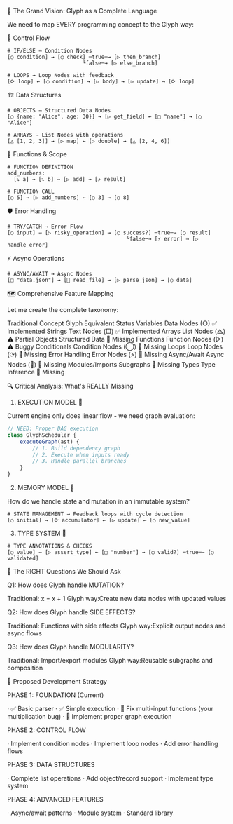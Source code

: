 🎯 The Grand Vision: Glyph as a Complete Language

We need to map EVERY programming concept to the Glyph way:

🔄 Control Flow

```glyph
# IF/ELSE → Condition Nodes
[○ condition] → [◯ check] ─true─→ [▷ then_branch]
                        └false─→ [▷ else_branch]

# LOOPS → Loop Nodes with feedback
[⟳ loop] ← [◯ condition] → [▷ body] → [▷ update] → [⟳ loop]
```

🏗️ Data Structures

```glyph
# OBJECTS → Structured Data Nodes
[○ {name: "Alice", age: 30}] → [▷ get_field] ← [□ "name"] → [○ "Alice"]

# ARRAYS → List Nodes with operations
[△ [1, 2, 3]] → [▷ map] ← [▷ double] → [△ [2, 4, 6]]
```

🔧 Functions & Scope

```glyph
# FUNCTION DEFINITION
add_numbers:
  [⤵ a] → [⤵ b] → [▷ add] → [⤴ result]

# FUNCTION CALL  
[○ 5] → [▷ add_numbers] ← [○ 3] → [○ 8]
```

🛡️ Error Handling

```glyph
# TRY/CATCH → Error Flow
[○ input] → [▷ risky_operation] → [◯ success?] ─true─→ [○ result]
                                      └false─→ [⚡ error] → [▷ handle_error]
```

⚡ Async Operations

```glyph
# ASYNC/AWAIT → Async Nodes
[□ "data.json"] → [🔄 read_file] → [▷ parse_json] → [○ data]
```

🗺️ Comprehensive Feature Mapping

Let me create the complete taxonomy:

Traditional Concept Glyph Equivalent Status
Variables Data Nodes (○) ✅ Implemented
Strings Text Nodes (□) ✅ Implemented
Arrays List Nodes (△) ⚠️ Partial
Objects Structured Data 🚫 Missing
Functions Function Nodes (▷) ⚠️ Buggy
Conditionals Condition Nodes (◯) 🚫 Missing
Loops Loop Nodes (⟳) 🚫 Missing
Error Handling Error Nodes (⚡) 🚫 Missing
Async/Await Async Nodes (🔄) 🚫 Missing
Modules/Imports Subgraphs 🚫 Missing
Types Type Inference 🚫 Missing

🔍 Critical Analysis: What's REALLY Missing

1. EXECUTION MODEL 🚨

Current engine only does linear flow - we need graph evaluation:

```javascript
// NEED: Proper DAG execution
class GlyphScheduler {
    executeGraph(ast) {
        // 1. Build dependency graph
        // 2. Execute when inputs ready
        // 3. Handle parallel branches
    }
}
```

2. MEMORY MODEL 🚨

How do we handle state and mutation in an immutable system?

```glyph
# STATE MANAGEMENT → Feedback loops with cycle detection
[○ initial] → [⟳ accumulator] ← [▷ update] ← [○ new_value]
```

3. TYPE SYSTEM 🚨

```glyph
# TYPE ANNOTATIONS & CHECKS
[○ value] → [▷ assert_type] ← [□ "number"] → [◯ valid?] ─true─→ [○ validated]
```

🎯 The RIGHT Questions We Should Ask

Q1: How does Glyph handle MUTATION?

Traditional: x = x + 1
Glyph way:Create new data nodes with updated values

Q2: How does Glyph handle SIDE EFFECTS?

Traditional: Functions with side effects
Glyph way:Explicit output nodes and async flows

Q3: How does Glyph handle MODULARITY?

Traditional: Import/export modules
Glyph way:Reusable subgraphs and composition

🚀 Proposed Development Strategy

PHASE 1: FOUNDATION (Current)

· ✅ Basic parser
· ✅ Simple execution
· 🔧 Fix multi-input functions (your multiplication bug)
· 🔧 Implement proper graph execution

PHASE 2: CONTROL FLOW

· Implement condition nodes
· Implement loop nodes
· Add error handling flows

PHASE 3: DATA STRUCTURES

· Complete list operations
· Add object/record support
· Implement type system

PHASE 4: ADVANCED FEATURES

· Async/await patterns
· Module system
· Standard library
